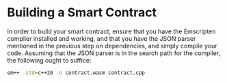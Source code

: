 # Building a Smart Contract

In order to build your smart contract, ensure that you have the Emscripten compiler installed and working, and that you have the JSON parser mentioned in the previous step on dependencies, and simply compile your code. Assuming that the JSON parser is in the search path for the compiler, the following ought to suffice:

```bash
em++ -std=c++20 -o contract.wasm contract.cpp
```
